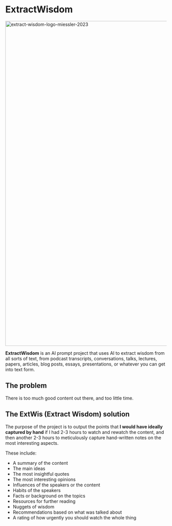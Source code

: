 # ExtractWisdom

<img width="1011" alt="extract-wisdom-logo-miessler-2023" src="https://github.com/danielmiessler/ExtractWisdom/assets/50654/07a4a0f8-7a1e-4abd-a6d3-9e55a6df18c6">

**ExtractWisdom** is an AI prompt project that uses AI to extract wisdom from all sorts of text, from podcast transcripts, conversations, talks, lectures, papers, articles, blog posts, essays, presentations, or whatever you can get into text form.

## The problem

There is too much good content out there, and too little time.

## The ExtWis (Extract Wisdom) solution

The purpose of the project is to output the points that **I would have ideally captured by hand** if I had 2-3 hours to watch and rewatch the content, and then another 2-3 hours to meticulously capture hand-written notes on the most interesting aspects.

These include:

- A summary of the content
- The main ideas 
- The most insightful quotes
- The most interesting opinions
- Influences of the speakers or the content
- Habits of the speakers
- Facts or background on the topics
- Resources for further reading
- Nuggets of wisdom
- Recommendations based on what was talked about
- A rating of how urgently you should watch the whole thing
